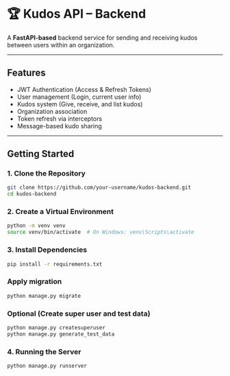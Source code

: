 # 🏆 Kudos API – Backend

A **FastAPI-based** backend service for sending and receiving kudos between users within an organization.

---

##  Features

-  JWT Authentication (Access & Refresh Tokens)  
-  User management (Login, current user info)  
-  Kudos system (Give, receive, and list kudos)  
-  Organization association  
-  Token refresh via interceptors  
-  Message-based kudo sharing  

---

##  Getting Started

### 1. Clone the Repository

```bash
git clone https://github.com/your-username/kudos-backend.git
cd kudos-backend
```
### 2. Create a Virtual Environment
```bash
python -m venv venv
source venv/bin/activate  # On Windows: venv\Scripts\activate
```

### 3. Install Dependencies
```bash
pip install -r requirements.txt
```
### Apply migration

```bash
python manage.py migrate
```

### Optional (Create super user and test data)
```bash
python manage.py createsuperuser
python manage.py generate_test_data
```
### 4. Running the Server
```bash
python manage.py runserver
```